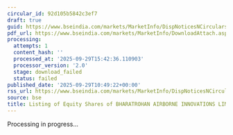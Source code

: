 ```yaml
---
circular_id: 92d105b5842c3ef7
draft: true
guid: https://www.bseindia.com/markets/MarketInfo/DispNoticesNCirculars.aspx?Noticeid={DA808E1A-A802-4929-B5AE-E47B7A07D1BA}&noticeno=20250929-35&dt=09/29/2025&icount=35&totcount=83&flag=0
pdf_url: https://www.bseindia.com/markets/MarketInfo/DownloadAttach.aspx?id=20250929-35&attachedId=
processing:
  attempts: 1
  content_hash: ''
  processed_at: '2025-09-29T15:42:36.110903'
  processor_version: '2.0'
  stage: download_failed
  status: failed
published_date: '2025-09-29T10:49:22+00:00'
rss_url: https://www.bseindia.com/markets/MarketInfo/DispNoticesNCirculars.aspx?Noticeid={DA808E1A-A802-4929-B5AE-E47B7A07D1BA}&noticeno=20250929-35&dt=09/29/2025&icount=35&totcount=83&flag=0
source: bse
title: Listing of Equity Shares of BHARATROHAN AIRBORNE INNOVATIONS LIMITED
---
```


Processing in progress...